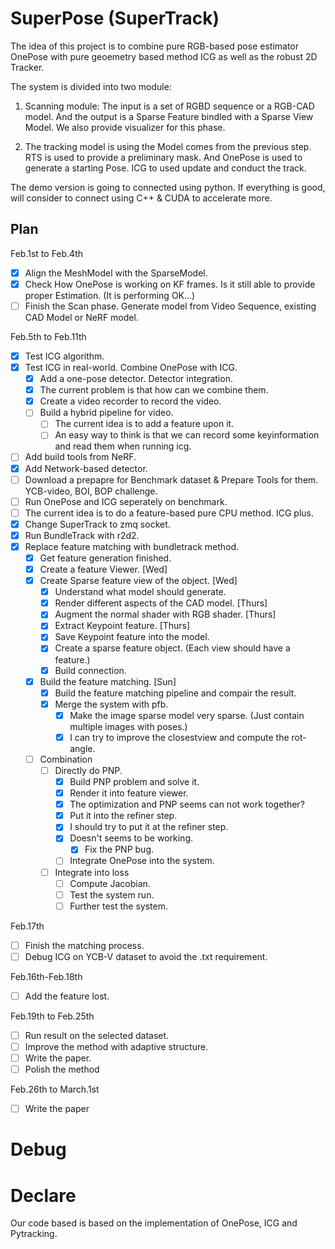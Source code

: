 # SuperPose (SuperTrack)

The idea of this project is to combine pure RGB-based pose estimator OnePose with pure geoemetry based method ICG as well as the robust 2D Tracker.

The system is divided into two module:

1. Scanning module: The input is a set of RGBD sequence or a RGB-CAD model. And the output is a Sparse Feature bindled with a Sparse View Model. We also provide visualizer for this phase.

2. The tracking model is using the Model comes from the previous step. RTS is used to provide a preliminary mask. And OnePose is used to generate a starting Pose. ICG to used update and conduct the track.

The demo version is going to connected using python. If everything is good, will consider to connect using C++ & CUDA to accelerate more.

## Plan

Feb.1st to Feb.4th
- [x] Align the MeshModel with the SparseModel.
- [x] Check How OnePose is working on KF frames. Is it still able to provide proper Estimation. (It is performing OK...)
- [ ] Finish the Scan phase. Generate model from Video Sequence, existing CAD Model or NeRF model.

Feb.5th to Feb.11th

- [x] Test ICG algorithm.
- [x] Test ICG in real-world. Combine OnePose with ICG.
    - [x] Add a one-pose detector. Detector integration.
    - [x] The current problem is that how can we combine them.
    - [x] Create a video recorder to record the video.
    - [ ] Build a hybrid pipeline for video.
        - [ ] The current idea is to add a feature upon it.
        - [ ] An easy way to think is that we can record some keyinformation and read them when running icg.
- [ ] Add build tools from NeRF.
- [x] Add Network-based detector.
- [ ] Download a prepapre for Benchmark dataset & Prepare Tools for them. YCB-video, BOI, BOP challenge.
- [ ] Run OnePose and ICG seperately on benchmark.
- [ ] The current idea is to do a feature-based pure CPU method. ICG plus.
- [x] Change SuperTrack to zmq socket.
- [x] Run BundleTrack with r2d2.
- [x] Replace feature matching with bundletrack method.
    - [x] Get feature generation finished.
    - [x] Create a feature Viewer. [Wed]
    - [x] Create Sparse feature view of the object. [Wed]
        - [x] Understand what model should generate.
        - [x] Render different aspects of the CAD model. [Thurs]
        - [x] Augment the normal shader with RGB shader. [Thurs]
        - [x] Extract Keypoint feature. [Thurs]
        - [x] Save Keypoint feature into the model.
        - [x] Create a sparse feature object. (Each view should have a feature.)
        - [x] Build connection.
    - [x] Build the feature matching. [Sun]
        - [x] Build the feature matching pipeline and compair the result.
        - [x] Merge the system with pfb.
            - [x] Make the image sparse model very sparse. (Just contain multiple images with poses.)
            - [x] I can try to improve the closestview and compute the rot-angle.
    - [ ] Combination
        - [ ] Directly do PNP.
            - [x] Build PNP problem and solve it.
            - [x] Render it into feature viewer.
            - [x] The optimization and PNP seems can not work together?
            - [x] Put it into the refiner step.
            - [x] I should try to put it at the refiner step.
            - [x] Doesn't seems to be working.
                - [x] Fix the PNP bug.
            - [ ] Integrate OnePose into the system.
        - [ ] Integrate into loss
            - [ ] Compute Jacobian. 
            - [ ] Test the system run. 
            - [ ] Further test the system.

Feb.17th
- [ ] Finish the matching process.
- [ ] Debug ICG on YCB-V dataset to avoid the .txt requirement.

Feb.16th-Feb.18th
- [ ] Add the feature lost.

Feb.19th to Feb.25th
- [ ] Run result on the selected dataset.
- [ ] Improve the method with adaptive structure.
- [ ] Write the paper.
- [ ] Polish the method

Feb.26th to March.1st
- [ ] Write the paper

# Debug

# Declare

Our code based is based on the implementation of OnePose, ICG and Pytracking.